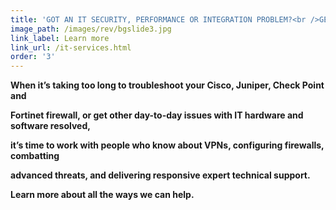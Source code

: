 ```yaml
---
title: 'GOT AN IT SECURITY, PERFORMANCE OR INTEGRATION PROBLEM?<br />GET IMMEDIATE, EXPERT TECHNICAL SUPPORT.'
image_path: /images/rev/bgslide3.jpg
link_label: Learn more
link_url: /it-services.html
order: '3'
---
```



**When it’s taking too long to troubleshoot your Cisco, Juniper, Check Point and**

**Fortinet firewall, or get other day-to-day issues with IT hardware and software resolved,**

**it’s time to work with people who know about VPNs, configuring firewalls, combatting**

**advanced threats, and delivering responsive expert technical support.**

**Learn more about all the ways we can help.**